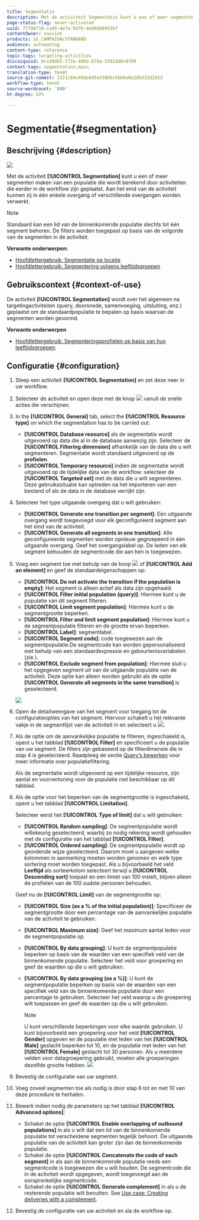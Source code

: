 ```yaml
---
title: Segmentatie
description: Met de activiteit Segmentatie kunt u een of meer segmenten maken van een populatie die is berekend door activiteiten die eerder in de workflow zijn geplaatst.
page-status-flag: never-activated
uuid: 77796f18-cad5-4e7a-9d7b-4ed0dd8943bf
contentOwner: sauviat
products: SG_CAMPAIGN/STANDARD
audience: automating
content-type: reference
topic-tags: targeting-activities
discoiquuid: 0ccd9d02-772e-406b-874a-5381dd0c8709
context-tags: segmentation,main
translation-type: tm+mt
source-git-commit: 1321c84c49de6d9a318bbc5bb8a0e28b332d2b5d
workflow-type: tm+mt
source-wordcount: '849'
ht-degree: 92%

---
```



# Segmentatie{#segmentation}

## Beschrijving {#description}

![](assets/segmentation.png)

Met de activiteit **[!UICONTROL Segmentation]** kunt u een of meer segmenten maken van een populatie die wordt berekend door activiteiten die eerder in de workflow zijn geplaatst. Aan het eind van de activiteit kunnen zij in één enkele overgang of verschillende overgangen worden verwerkt.

>[!NOTE]
>
>Standaard kan een lid van de binnenkomende populatie slechts tot één segment behoren. De filters worden toegepast op basis van de volgorde van de segmenten in de activiteit.

**Verwante onderwerpen:**
* [Hoofdlettergebruik: Segmentatie op locatie](../../automating/using/workflow-segmentation-location.md)
* [Hoofdlettergebruik: Segmentering volgens leeftijdsgroepen](../../automating/using/segmentation-age-groups.md)

## Gebruikscontext {#context-of-use}

De activiteit **[!UICONTROL Segmentation]** wordt over het algemeen na targetingactiviteiten (query, doorsnede, samenvoeging, uitsluiting, enz.) geplaatst om de standaardpopulatie te bepalen op basis waarvan de segmenten worden gevormd.

**Verwante onderwerpen**

* [Hoofdlettergebruik: Segmenteringsprofielen op basis van hun leeftijdsgroepen](../../automating/using/segmentation-age-groups.md).

## Configuratie {#configuration}

1. Sleep een activiteit **[!UICONTROL Segmentation]** en zet deze neer in uw workflow.
1. Selecteer de activiteit en open deze met de knop ![](assets/edit_darkgrey-24px.png) vanuit de snelle acties die verschijnen.
1. In the **[!UICONTROL General]** tab, select the **[!UICONTROL Resource type]** on which the segmentation has to be carried out:

   * **[!UICONTROL Database resource]** als de segmentatie wordt uitgevoerd op data die al in de database aanwezig zijn. Selecteer de **[!UICONTROL Filtering dimension]** afhankelijk van de data die u wilt segmenteren. Segmentatie wordt standaard uitgevoerd op de **profielen**.
   * **[!UICONTROL Temporary resource]** indien de segmentatie wordt uitgevoerd op de tijdelijke data van de workflow: selecteer de **[!UICONTROL Targeted set]** met de data die u wilt segmenteren. Deze gebruikssituatie kan optreden na het importeren van een bestand of als de data in de database verrijkt zijn.

1. Selecteer het type uitgaande overgang dat u wilt gebruiken:

   * **[!UICONTROL Generate one transition per segment]**: Eén uitgaande overgang wordt toegevoegd voor elk geconfigureerd segment aan het eind van de activiteit.
   * **[!UICONTROL Generate all segments in one transition]**: Alle geconfigureerde segmenten worden opnieuw gegroepeerd in één uitgaande overgang. Geef het overgangslabel op. De leden van elk segment behouden de segmentcode die aan hen is toegewezen.

1. Voeg een segment toe met behulp van de knop ![](assets/add_darkgrey-24px.png) of **[!UICONTROL Add an element]** en geef de standaardeigenschappen op:

   * **[!UICONTROL Do not activate the transition if the population is empty]**: Het segment is alleen actief als data zijn opgehaald.
   * **[!UICONTROL Filter initial population (query)]**: Hiermee kunt u de populatie van dit segment filteren.
   * **[!UICONTROL Limit segment population]**: Hiermee kunt u de segmentgrootte beperken.
   * **[!UICONTROL Filter and limit segment population]**: Hiermee kunt u de segmentpopulatie filteren en de grootte ervan beperken.
   * **[!UICONTROL Label]**: segmentlabel.
   * **[!UICONTROL Segment code]**: code toegewezen aan de segmentpopulatie.De segmentcode kan worden gepersonaliseerd met behulp van een standaardexpressie en gebeurtenisvariabelen (zie [](../../automating/using/customizing-workflow-external-parameters.md)).
   * **[!UICONTROL Exclude segment from population]**: Hiermee sluit u het opgegeven segment uit van de uitgaande populatie van de activiteit. Deze optie kan alleen worden gebruikt als de optie **[!UICONTROL Generate all segments in the same transition]** is geselecteerd.

   ![](assets/wkf_segment_new_segment.png)

1. Open de detailweergave van het segment voor toegang tot de configuratieopties van het segment. Hiervoor schakelt u het relevante vakje in de segmentlijst van de activiteit in en selecteert u ![](assets/wkf_segment_parameters_24px.png).
1. Als de optie om de aanvankelijke populatie te filteren, ingeschakeld is, opent u het tabblad **[!UICONTROL Filter]** en specificeert u de populatie van uw segment. De filters zijn gebaseerd op de filterdimensie die in stap 4 is geselecteerd. Raadpleeg de sectie [Query’s bewerken](../../automating/using/editing-queries.md) voor meer informatie over populatiefiltering.

   Als de segmentatie wordt uitgevoerd op een tijdelijke resource, zijn aantal en voorvertoning voor de populatie niet beschikbaar op dit tabblad.

1. Als de optie voor het beperken van de segmentgrootte is ingeschakeld, opent u het tabblad **[!UICONTROL Limitation]**.

   Selecteer eerst het **[!UICONTROL Type of limit]** dat u wilt gebruiken:

   * **[!UICONTROL Random sampling]**: De segmentpopulatie wordt willekeurig geselecteerd, waarbij zo nodig rekening wordt gehouden met de configuratie van het tabblad **[!UICONTROL Filter]**.
   * **[!UICONTROL Ordered sampling]**: De segmentpopulatie wordt op geordende wijze geselecteerd. Daarom moet u aangeven welke kolommen in aanmerking moeten worden genomen en welk type sortering moet worden toegepast. Als u bijvoorbeeld het veld **Leeftijd** als sorteerkolom selecteert terwijl u **[!UICONTROL Descending sort]** toepast en een limiet van 100 instelt, blijven alleen de profielen van de 100 oudste personen behouden.

   Geef nu de **[!UICONTROL Limit]** van de segmentgrootte op:

   * **[!UICONTROL Size (as a % of the initial population)]**: Specificeer de segmentgrootte door een percentage van de aanvankelijke populatie van de activiteit te gebruiken.
   * **[!UICONTROL Maximum size]**: Geef het maximum aantal leden voor de segmentpopulatie op.
   * **[!UICONTROL By data grouping]**: U kunt de segmentpopulatie beperken op basis van de waarden van een specifiek veld van de binnenkomende populatie. Selecteer het veld voor groepering en geef de waarden op die u wilt gebruiken.
   * **[!UICONTROL By data grouping (as a %)]**: U kunt de segmentpopulatie beperken op basis van de waarden van een specifiek veld van de binnenkomende populatie door een percentage te gebruiken. Selecteer het veld waarop u de groepering wilt toepassen en geef de waarden op die u wilt gebruiken.

      >[!NOTE]
      >
      >U kunt verschillende beperkingen voor elke waarde gebruiken. U kunt bijvoorbeeld een groepering voor het veld **[!UICONTROL Gender]** opgeven en de populatie met leden van het **[!UICONTROL Male]** geslacht beperken tot 10, en de populatie met leden van het **[!UICONTROL Female]** geslacht tot 30 personen. Als u meerdere velden voor datagroepering gebruikt, moeten alle groeperingen dezelfde grootte hebben.
   ![](assets/wkf_segment_limit_by_grouping.png)

1. Bevestig de configuratie van uw segment.
1. Voeg zoveel segmenten toe als nodig is door stap 6 tot en met 10 van deze procedure te herhalen.
1. Bewerk indien nodig de parameters op het tabblad **[!UICONTROL Advanced options]**:

   * Schakel de optie **[!UICONTROL Enable overlapping of outbound populations]** in als u wilt dat een lid van de binnenkomende populatie tot verscheidene segmenten tegelijk behoort. De uitgaande populatie van de activiteit kan groter zijn dan de binnenkomende populatie.
   * Schakel de optie **[!UICONTROL Concatenate the code of each segment]** in als aan de binnenkomende populatie reeds een segmentcode is toegewezen die u wilt houden. De segmentcode die in de activiteit wordt opgegeven, wordt toegevoegd aan de oorspronkelijke segmentcode.
   * Schakel de optie **[!UICONTROL Generate complement]** in als u de resterende populatie wilt benutten. See [Use case: Creating deliveries with a complement](../../automating/using/workflow-created-query-with-complement.md).

1. Bevestig de configuratie van uw activiteit en sla de workflow op.
